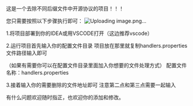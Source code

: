 这是一个去除不同后缀文件中开源协议的项目！！！

您只需要按照以下步骤执行即可：
![Uploading image.png…]()

1.将项目部署到你的IDEA或用VSCODE打开（这边推荐vscode）

2.运行项目首先输入你的配置文件目录
项目放在那里就复制handlers.properties文件路径输入即可

（如果有需要你可以在配置文件目录里面加入你想要的文件处理方式）
配置文件名称：handlers.properties

3.接着输入你的需要删除的文件地址即可
注意第二点和第三点需要一起输入



有什么问题欢迎随时指正，也欢迎你的添加和修改。
